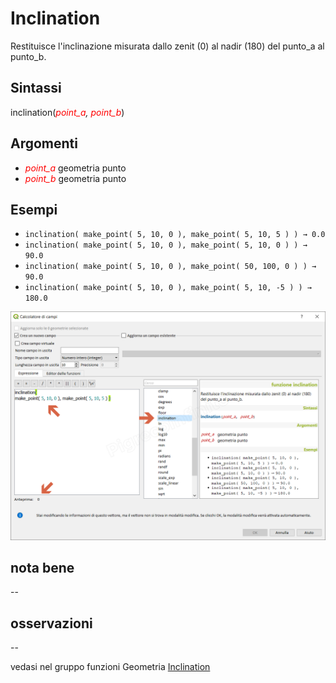 # Inclination

Restituisce l'inclinazione misurata dallo zenit (0) al nadir (180) del punto_a al punto_b.

## Sintassi

inclination(_<span style="color:red;">point_a</span>, <span style="color:red;">point_b</span>_)

## Argomenti

* _<span style="color:red;">point_a</span>_ geometria punto
* _<span style="color:red;">point_b</span>_ geometria punto

## Esempi

* `inclination( make_point( 5, 10, 0 ), make_point( 5, 10, 5 ) ) → 0.0`
* `inclination( make_point( 5, 10, 0 ), make_point( 5, 10, 0 ) ) → 90.0`
* `inclination( make_point( 5, 10, 0 ), make_point( 50, 100, 0 ) ) → 90.0`
* `inclination( make_point( 5, 10, 0 ), make_point( 5, 10, -5 ) ) → 180.0`

![](/img/matematica/Inclination/Inclination1.png)

## nota bene

--

## osservazioni

--

vedasi nel gruppo funzioni Geometria [Inclination](../geometria/inclination.html)
